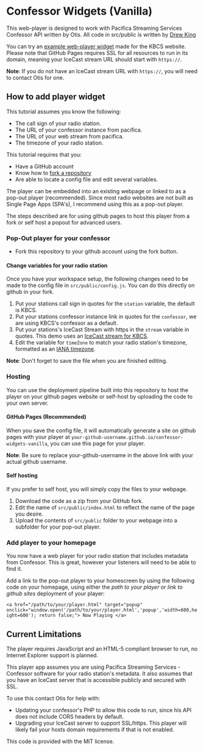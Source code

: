# Confessor Widgets (Vanilla)

This web-player is designed to work with Pacifica Streaming Services Confessor API written by Otis. All code in src/public is written by [Drew King](https://www.github.com/andrewpking)

You can try an [example web-player widget](https://andrewpking.github.io/confessor-widgets-vanilla/) made for the KBCS website. Please note that GitHub Pages requires SSL for all resources to run in its domain, meaning your IceCast stream URL should start with `https://`.

**Note**: If you do not have an IceCast stream URL with `https://`, you will need to contact Otis for one.

## How to add player widget

This tutorial assumes you know the following:

- The call sign of your radio station.
- The URL of your confessor instance from pacifica.
- The URL of your web stream from pacifica.
- The timezone of your radio station.

This tutorial requires that you:

- Have a GitHub account
- Know how to [fork a repository](https://docs.github.com/en/pull-requests/collaborating-with-pull-requests/working-with-forks/fork-a-repo)
- Are able to locate a config file and edit several variables.

The player can be embedded into an existing webpage or linked to as a pop-out player (recommended). Since most radio websites are not built as Single Page Apps (SPA's), I recommend using this as a pop-out player.

The steps described are for using github pages to host this player from a fork or self host a popout for advanced users.

### Pop-Out player for your confessor

- Fork this repository to your github account using the fork button.

#### Change variables for your radio station

Once you have your workspace setup, the following changes need to be made to the config file in `src/public/config.js`. You can do this directly on github in your fork.

1. Put your stations call sign in quotes for the `station` variable, the default is KBCS.
1. Put your stations confessor instance link in quotes for the `confessor`, we are using KBCS's confessor as a default.
1. Put your stations's IceCast Stream with https in the `stream` variable in quotes. This demo uses an [IceCast stream for KBCS](https://kbcsconf.pacificaservice.org).
1. Edit the variable for `timeZone` to match your radio station's timezone, formatted as an [IANA timezone](https://en.wikipedia.org/wiki/List_of_tz_database_time_zones).

**Note**: Don't forget to save the file when you are finished editing.

### Hosting

You can use the deployment pipeline built into this repository to host the player on your github pages website or self-host by uploading the code to your own server.

#### GitHub Pages (Recommended)

When you save the config file, it will automatically generate a site on github pages with your player at `your-github-username.github.io/confessor-widgets-vanilla`, you can use this page for your player.

**Note**: Be sure to replace your-github-username in the above link with your actual github username.

#### Self hosting

If you prefer to self host, you will simply copy the files to your webpage.

1. Download the code as a zip from your GitHub fork.
1. Edit the name of `src/public/index.html` to reflect the name of the page you desire.
1. Upload the contents of `src/public` folder to your webpage into a subfolder for your pop-out player.

### Add player to your homepage

You now have a web player for your radio station that includes metadata from Confessor. This is great, however your listeners will need to be able to find it.

Add a link to the pop-out player to your homescreen by using the following code on your homepage, using either the _path to your player_ or _link to github sites_ deployment of your player:

`<a href="/path/to/your/player.html"
target="popup"
onclick="window.open('/path/to/your/player.html','popup','width=600,height=600'); return false;">
Now Playing
</a>`

## Current Limitations

The player requires JavaScript and an HTML-5 compliant browser to run, no Internet Explorer support is planned.

This player app assumes you are using Pacifica Streaming Services - Confessor software for your radio station's metadata. It also assumes that you have an IceCast server that is accessible publicly and secured with SSL.

To use this contact Otis for help with:

- Updating your confessor's PHP to allow this code to run, since his API does not include CORS headers by default.
- Upgrading your IceCast server to support SSL/https. This player will likely fail your hosts domain requirements if that is not enabled.

This code is provided with the MIT license.
